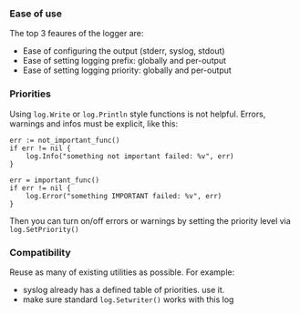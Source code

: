 ### Ease of use

The top 3 feaures of the logger are:

- Ease of configuring the output (stderr, syslog, stdout)
- Ease of setting logging prefix: globally and per-output
- Ease of setting logging priority: globally and per-output

### Priorities

Using `log.Write` or `log.Println` style functions is not helpful.
Errors, warnings and infos must be explicit, like this:

```
err := not_important_func()
if err != nil {
    log.Info("something not important failed: %v", err)
}

err = important_func()
if err != nil {
    log.Error("something IMPORTANT failed: %v", err)
}
```

Then you can turn on/off errors or warnings by setting the priority
level via `log.SetPriority()`

### Compatibility

Reuse as many of existing utilities as possible. For example:

* syslog already has a defined table of priorities. use it.
* make sure standard `log.Setwriter()` works with this log

